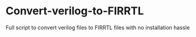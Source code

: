 # Convert-verilog-to-FIRRTL
Full script to convert verilog files to FIRRTL files with no installation hassle
